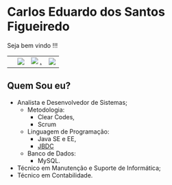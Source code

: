 # Carlos Eduardo dos Santos Figueiredo

Seja bem vindo !!!

|  |  |  |  |
| :--- | :--- | :--- | :--- |
| ![[](.gitbook/assets/twitter.png)](https://twitter.com/Carlao_Me_Ajuda) | ![](.gitbook/assets/instagram.png) | ![](.gitbook/assets/linkedin-1-.png) [.](https://www.linkedin.com/in/carlos-eduardo-dos-s-figueiredo-76128837/) | ![](.gitbook/assets/github.png) |

## Quem Sou eu?

* Analista e Desenvolvedor de Sistemas;
  * Metodologia:
    * Clear Codes,
    * Scrum
  * Linguagem de Programação:
    * Java SE e EE,
    * [JBDC ](https://github.com/carloseduardonit/ConectordoCarlos)
  * Banco de Dados:
    * MySQL.
* Técnico em Manutenção e Suporte  de  Informática;
* Técnico em Contabilidade.

